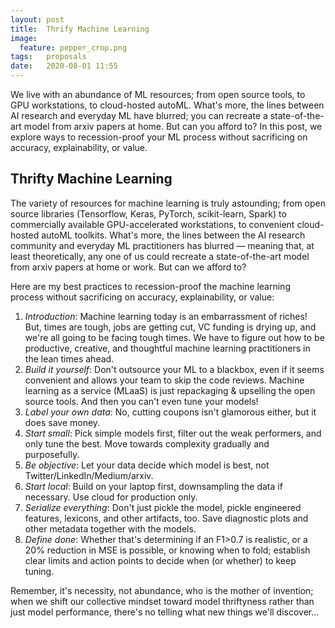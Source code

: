 ```yaml
---
layout: post
title:  Thrify Machine Learning
image:
  feature: pepper_crop.png
tags:   proposals
date:   2020-08-01 11:55
---
```


We live with an abundance of ML resources; from open source tools, to GPU workstations, to cloud-hosted autoML. What's more, the lines between AI research and everyday ML have blurred; you can recreate a state-of-the-art model from arxiv papers at home. But can you afford to? In this post, we explore ways to recession-proof your ML process without sacrificing on accuracy, explainability, or value.

## Thrifty Machine Learning

The variety of resources for machine learning is truly astounding; from open source libraries (Tensorflow, Keras, PyTorch, scikit-learn, Spark) to commercially available GPU-accelerated workstations, to convenient cloud-hosted autoML toolkits. What's more, the lines between the AI research community and everyday ML practitioners has blurred &mdash; meaning that, at least theoretically, any one of us could recreate a state-of-the-art model from arxiv papers at home or work. But can we afford to?

Here are my best practices to recession-proof the machine learning process without sacrificing on accuracy, explainability, or value:

1. *Introduction*: Machine learning today is an embarrassment of riches! But, times are tough, jobs are getting cut, VC funding is drying up, and we're all going to be facing tough times. We have to figure out how to be productive, creative, and thoughtful machine learning practitioners in the lean times ahead.
2. *Build it yourself*: Don't outsource your ML to a blackbox, even if it seems convenient and allows your team to skip the code reviews. Machine learning as a service (MLaaS) is just repackaging & upselling the open source tools. And then you can't even tune your models!
3. *Label your own data*:  No, cutting coupons isn't glamorous either, but it does save money.
4. *Start small*: Pick simple models first, filter out the weak performers, and only tune the best. Move towards complexity gradually and purposefully.
5. *Be objective*: Let your data decide which model is best, not Twitter/LinkedIn/Medium/arxiv.
6. *Start local*: Build on your laptop first, downsampling the data if necessary. Use cloud for production only.
7. *Serialize everything*: Don't just pickle the model, pickle engineered features, lexicons, and other artifacts, too. Save diagnostic plots and other metadata together with the models.
8. *Define done*: Whether that's determining if an F1>0.7 is realistic, or a 20% reduction in MSE is possible, or knowing when to fold; establish clear limits and action points to decide when (or whether) to keep tuning.

Remember, it's necessity, not abundance, who is the mother of invention; when we shift our collective mindset toward model thriftyness rather than just model performance, there's no telling what new things we'll discover...